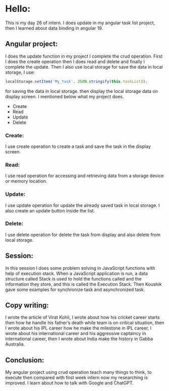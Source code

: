     
# Hello:

This is my day 26 of intern. I does update in my angular task list project, then I learned about data binding in angular 19.

## Angular project:

I does the update function in my project I complete the crud operation. First I does the create operation then I does read and delete and finally I complete the update. Then I also use local storage for save the data in local storage, I use:

```typescript
localStorage.setItem('My_task', JSON.stringify(this.taskList));
```

for saving the data in local storage. then display the local storage data on display screen. I mentioned below what my project does.

- Create
- Read
- Update
- Delete

### Create:

I use create operation to create a task and save the task in the display screen.

### Read:

I use read operation for accessing and retrieving data from a storage device or memory location.

### Update:

I use update operation for update the already saved task in local storage. I also create an update button inside the list.

### Delete:

I use delete operation for delete the task from display and also delete from local storage.

## Session:

In this session I does some problem solving in JavaScript functions with help of execution stack. When a JavaScript application is run, a data structure called Stack is used to hold the functions called and the information they store, and this is called the Execution Stack. Then Koushik gave some examples for synchronize task and asynchronized task.

## Copy writing:

I wrote the article of Virat Kohli, I wrote about how his cricket career starts then how he handle his father’s death while team is on critical situation, then I wrote about his IPL career how he make the milestone in IPL career, I wrote about his international career and his aggressive captaincy in international career, then I wrote about India make the history in Gabba Australia.

## Conclusion:

My angular project using crud operation teach many things to think, to execute then compared with first week intern now my researching is improved. I learn about how to talk with Google and ChatGPT.